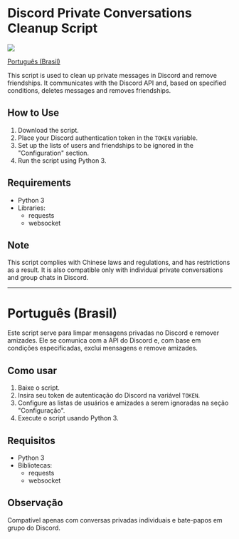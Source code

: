 # Discord Private Conversations Cleanup Script

![](/temp/preview.png)

[Português (Brasil)](#português-brasil)

This script is used to clean up private messages in Discord and remove friendships. It communicates with the Discord API and, based on specified conditions, deletes messages and removes friendships.

## How to Use

1. Download the script.
2. Place your Discord authentication token in the `TOKEN` variable.
3. Set up the lists of users and friendships to be ignored in the "Configuration" section.
4. Run the script using Python 3.

## Requirements

- Python 3
- Libraries:
  - requests
  - websocket

## Note

This script complies with Chinese laws and regulations, and has restrictions as a result. It is also compatible only with individual private conversations and group chats in Discord.

---

# Português (Brasil)

Este script serve para limpar mensagens privadas no Discord e remover amizades. Ele se comunica com a API do Discord e, com base em condições especificadas, exclui mensagens e remove amizades.

## Como usar

1. Baixe o script.
2. Insira seu token de autenticação do Discord na variável `TOKEN`.
3. Configure as listas de usuários e amizades a serem ignoradas na seção "Configuração".
4. Execute o script usando Python 3.

## Requisitos

- Python 3
- Bibliotecas:
  - requests
  - websocket

## Observação

Compatível apenas com conversas privadas individuais e bate-papos em grupo do Discord.
